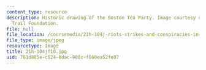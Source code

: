 ```yaml
---
content_type: resource
description: Historic drawing of the Boston Tea Party. Image courtesy of the Freedom
  Trail Foundation.
file: null
file_location: /coursemedia/21h-104j-riots-strikes-and-conspiracies-in-american-history-fall-2010/761d885ec5248dac908cf660ea52fe07_21h-104jf10.jpg
file_type: image/jpeg
resourcetype: Image
title: 21h-104jf10.jpg
uid: 761d885e-c524-8dac-908c-f660ea52fe07
---
```

